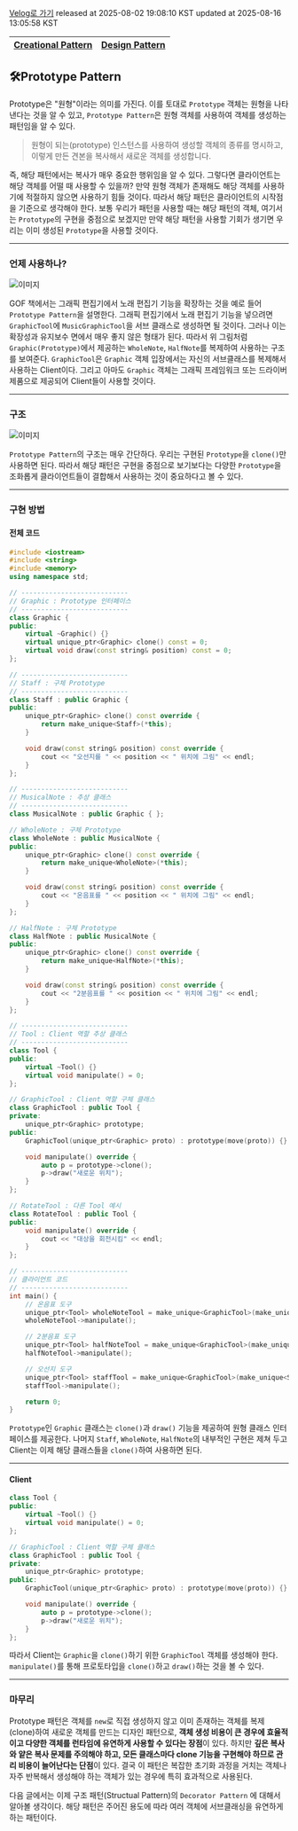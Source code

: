 [Velog로 가기](https://velog.io/@choi-hyk/Design-Pattern-Prototype-Pattern)
released at 2025-08-02 19:08:10 KST
updated at 2025-08-16 13:05:58 KST

|[Creational Pattern](https://velog.io/tags/Creational-Pattern)|[Design Pattern](https://velog.io/tags/Design-Pattern)|
|----|----|

## 🛠️Prototype Pattern

Prototype은 "원형"이라는 의미를 가진다. 이를 토대로 `Prototype` 객체는 원형을 나타낸다는 것을 알 수 있고, `Prototype Pattern`은 원형 객체를 사용하여 객체를 생성하는 패턴임을 알 수 있다.

> 원형이 되는(prototype) 인스턴스를 사용하여 생성할 객체의 종류를 명시하고, 이렇게 만든 견본을 복사해서 새로운 객체를 생성합니다.

즉, 해당 패턴에서는 복사가 매우 중요한 행위임을 알 수 있다. 그렇다면 클라이언트는 해당 객체를 어떨 때 사용할 수 있을까? 만약 원형 객체가 존재해도 해당 객체를 사용하기에 적절하지 않으면 사용하기 힘들 것이다. 따라서 해당 패턴은 클라이언트의 시작점을 기준으로 생각해야 한다. 보통 우리가 패턴을 사용할 때는 해당 패턴의 객체, 여기서는 `Prototype`의 구현을 중점으로 보겠지만 만약 해당 패턴을 사용할 기회가 생기면 우리는 이미 생성된 `Prototype`을 사용할 것이다.

---

### 언제 사용하나?

![이미지](https://github.com/user-attachments/assets/63426eba-b35e-424c-bd11-05c6378ef3b4)

GOF 책에서는 그래픽 편집기에서 노래 편집기 기능을 확장하는 것을 예로 들어 `Prototype Pattern`을 설명한다. 그래픽 편집기에서 노래 편집기 기능을 넣으려면 `GraphicTool`에 `MusicGraphicTool`을 서브 클래스로 생성하면 될 것이다. 그러나 이는 확장성과 유지보수 면에서 매우 좋지 않은 형태가 된다. 따라서 위 그림처럼 `Graphic(Prototype)`에서 제공하는 `WholeNote`, `HalfNote`를 복제하여 사용하는 구조를 보여준다. `GraphicTool`은 `Graphic` 객체 입장에서는 자신의 서브클래스를 복제해서 사용하는 Client이다. 그리고 아마도 `Graphic` 객체는 그래픽 프레임워크 또는 드라이버 제품으로 제공되어 Client들이 사용할 것이다.

---

### 구조

![이미지](https://github.com/user-attachments/assets/31db9050-d74f-4b6d-86c6-cff65e62d721)

`Prototype Pattern`의 구조는 매우 간단하다. 우리는 구현된 `Prototype`을 `clone()`만 사용하면 된다. 따라서 해당 패턴은 구현을 중점으로 보기보다는 다양한 `Prototype`을 조화롭게 클라이언트들이 결합해서 사용하는 것이 중요하다고 볼 수 있다.

---

### 구현 방법

#### 전체 코드

```cpp
#include <iostream>
#include <string>
#include <memory>
using namespace std;

// ---------------------------
// Graphic : Prototype 인터페이스
// ---------------------------
class Graphic {
public:
    virtual ~Graphic() {}
    virtual unique_ptr<Graphic> clone() const = 0;
    virtual void draw(const string& position) const = 0;
};

// ---------------------------
// Staff : 구체 Prototype
// ---------------------------
class Staff : public Graphic {
public:
    unique_ptr<Graphic> clone() const override {
        return make_unique<Staff>(*this);
    }

    void draw(const string& position) const override {
        cout << "오선지를 " << position << " 위치에 그림" << endl;
    }
};

// ---------------------------
// MusicalNote : 추상 클래스
// ---------------------------
class MusicalNote : public Graphic { };

// WholeNote : 구체 Prototype
class WholeNote : public MusicalNote {
public:
    unique_ptr<Graphic> clone() const override {
        return make_unique<WholeNote>(*this);
    }

    void draw(const string& position) const override {
        cout << "온음표를 " << position << " 위치에 그림" << endl;
    }
};

// HalfNote : 구체 Prototype
class HalfNote : public MusicalNote {
public:
    unique_ptr<Graphic> clone() const override {
        return make_unique<HalfNote>(*this);
    }

    void draw(const string& position) const override {
        cout << "2분음표를 " << position << " 위치에 그림" << endl;
    }
};

// ---------------------------
// Tool : Client 역할 추상 클래스
// ---------------------------
class Tool {
public:
    virtual ~Tool() {}
    virtual void manipulate() = 0;
};

// GraphicTool : Client 역할 구체 클래스
class GraphicTool : public Tool {
private:
    unique_ptr<Graphic> prototype;
public:
    GraphicTool(unique_ptr<Graphic> proto) : prototype(move(proto)) {}

    void manipulate() override {
        auto p = prototype->clone();
        p->draw("새로운 위치");
    }
};

// RotateTool : 다른 Tool 예시
class RotateTool : public Tool {
public:
    void manipulate() override {
        cout << "대상을 회전시킴" << endl;
    }
};

// ---------------------------
// 클라이언트 코드
// ---------------------------
int main() {
    // 온음표 도구
    unique_ptr<Tool> wholeNoteTool = make_unique<GraphicTool>(make_unique<WholeNote>());
    wholeNoteTool->manipulate();

    // 2분음표 도구
    unique_ptr<Tool> halfNoteTool = make_unique<GraphicTool>(make_unique<HalfNote>());
    halfNoteTool->manipulate();

    // 오선지 도구
    unique_ptr<Tool> staffTool = make_unique<GraphicTool>(make_unique<Staff>());
    staffTool->manipulate();

    return 0;
}
```

`Prototype`인 `Graphic` 클래스는 `clone()`과 `draw()` 기능을 제공하여 원형 클래스 인터페이스를 제공한다. 나머지 `Staff`, `WholeNote`, `HalfNote`의 내부적인 구현은 제쳐 두고 Client는 이제 해당 클래스들을 `clone()`하여 사용하면 된다.

---

#### Client

```cpp
class Tool {
public:
    virtual ~Tool() {}
    virtual void manipulate() = 0;
};

// GraphicTool : Client 역할 구체 클래스
class GraphicTool : public Tool {
private:
    unique_ptr<Graphic> prototype;
public:
    GraphicTool(unique_ptr<Graphic> proto) : prototype(move(proto)) {}

    void manipulate() override {
        auto p = prototype->clone();
        p->draw("새로운 위치");
    }
};
```

따라서 Client는 `Graphic`을 `clone()`하기 위한 `GraphicTool` 객체를 생성해야 한다. `manipulate()`를 통해 프로토타입을 `clone()`하고 `draw()`하는 것을 볼 수 있다.

---

### 마무리

Prototype 패턴은 객체를 `new`로 직접 생성하지 않고 이미 존재하는 객체를 복제(clone)하여 새로운 객체를 만드는 디자인 패턴으로, **객체 생성 비용이 큰 경우에 효율적이고 다양한 객체를 런타임에 유연하게 사용할 수 있다는 장점**이 있다.
하지만 **깊은 복사와 얕은 복사 문제를 주의해야 하고, 모든 클래스마다 clone 기능을 구현해야 하므로 관리 비용이 늘어난다는 단점**이 있다.
결국 이 패턴은 복잡한 초기화 과정을 거치는 객체나 자주 반복해서 생성해야 하는 객체가 있는 경우에 특히 효과적으로 사용된다.

다음 글에서는 이제 구조 패턴(Structual Pattern)의 `Decorator Pattern` 에 대해서 알아볼 생각이다. 해당 패턴은 주어진 용도에 따라 여러 객체에 서브클래싱을 유연하게 하는 패턴이다.